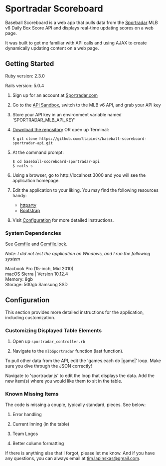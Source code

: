 # Sportradar Scoreboard

Baseball Scoreboard is a web app that pulls data from the [Sportradar](https://developer.sportradar.com/) MLB v6 Daily Box Score API and displays real-time updating scores on a web page.

It was built to get me familiar with API calls and using AJAX to create dynamically updating content on a web page.

## Getting Started

Ruby version: 2.3.0

Rails version: 5.0.4

1. Sign up for an account at [Sportradar.com](https://developer.sportradar.com/member/register)

2. Go to the [API Sandbox](https://developer.sportradar.com/io-docs), switch to the MLB v6 API, and grab your API key

3. Store your API key in an environment variable named 'SPORTRADAR_MLB_API_KEY'

4. [Download the repository](https://github.com/tlapinsk/rolemapping/archive/master.zip) OR open up Terminal:

	```shell session
	$ git clone https://github.com/tlapinsk/baseball-scoreboard-sportradar-api.git
	```

5. At the command prompt:

	```shell session
	$ cd baseball-scoreboard-sportradar-api
	$ rails s
	```

6. Using a browser, go to http://localhost:3000 and you will see the application homepage.

7. Edit the application to your liking. You may find the following resources handy:
	* [httparty](https://github.com/jnunemaker/httparty)
	* [Bootstrap](https://github.com/twbs/bootstrap-rubygem)

8. Visit [Configuration](#configuration) for more detailed instructions.

### System Dependencies

See [Gemfile](https://github.com/tlapinsk/baseball-scoreboard-sportradar-api/blob/master/Gemfile) and [Gemfile.lock](https://github.com/tlapinsk/baseball-scoreboard-sportradar-api/blob/master/Gemfile.lock).

_Note: I did not test the application on Windows, and I run the following system_

Macbook Pro (15-inch, Mid 2010)  
macOS Sierra | Version 10.12.4  
Memory: 8gb  
Storage: 500gb Samsung SSD

## Configuration

This section provides more detailed instructions for the application, including customization.

### Customizing Displayed Table Elements

1. Open up `sportradar_controller.rb`

2. Navigate to the `mlbSportradar` function (last function).

To pull other data from the API, edit the 'games.each do |game|' loop. Make sure you dive through the JSON correctly!

Navigate to 'sportradar.js' to edit the loop that displays the data. Add the new item(s) where you would like them to sit in the table.

### Known Missing Items
The code is missing a couple, typically standard, pieces. See below:

1. Error handling

2. Current Inning (in the table)

3. Team Logos

4. Better column formatting

If there is anything else that I forgot, please let me know. And if you have any questions, you can always email at tim.lapinskas@gmail.com.

















